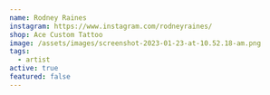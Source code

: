 ```yaml
---
name: Rodney Raines
instagram: https://www.instagram.com/rodneyraines/
shop: Ace Custom Tattoo
image: /assets/images/screenshot-2023-01-23-at-10.52.18-am.png
tags:
  - artist
active: true
featured: false
---
```

